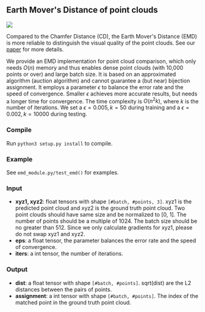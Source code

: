 ## Earth Mover's Distance of point clouds

![](/utils/emdls/emd/CDEMD.png)

Compared to the Chamfer Distance (CD), the Earth Mover's Distance (EMD) is more reliable to distinguish the visual quality of the point clouds. See our [paper](http://cseweb.ucsd.edu/~mil070/projects/AAAI2020/paper.pdf) for more details. 

We provide an EMD implementation for point cloud comparison, which only needs $O(n)$ memory and thus enables dense point clouds (with 10,000 points or over) and large batch size. It is based on an approximated algorithm (auction algorithm) and cannot guarantee a (but near) bijection assignment. It employs a parameter $\epsilon$ to balance the error rate and the speed of convergence. Smaller $\epsilon$ achieves more accurate results, but needs a longer time for convergence. The time complexity is $O(n^2k)$, where $k$ is the number of iterations. We set a $\epsilon = 0.005, k = 50$ during training and a $\epsilon = 0.002, k = 10000$ during testing. 

### Compile
Run `python3 setup.py install` to compile.

### Example
See `emd_module.py/test_emd()` for examples.

### Input

- **xyz1, xyz2**: float tensors with shape `[#batch, #points, 3]`. xyz1 is the predicted point cloud and xyz2 is the ground truth point cloud. Two point clouds should have same size and be normalized to [0, 1]. The number of points should be a multiple of 1024. The batch size should be no greater than 512. Since we only calculate gradients for xyz1, please do not swap xyz1 and xyz2.
- **eps**: a float tensor, the parameter balances the error rate and the speed of convergence.
- **iters**: a int tensor, the number of iterations.

### Output

- **dist**: a float tensor with shape `[#batch, #points]`. sqrt(dist) are the L2 distances between the pairs of points.
- **assignment**: a int tensor with shape `[#batch, #points]`. The index of the matched point in the ground truth point cloud.
